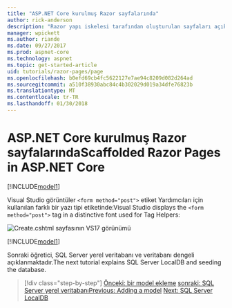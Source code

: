 ```yaml
---
title: "ASP.NET Core kurulmuş Razor sayfalarında"
author: rick-anderson
description: "Razor yapı iskelesi tarafından oluşturulan sayfaları açıklanmaktadır."
manager: wpickett
ms.author: riande
ms.date: 09/27/2017
ms.prod: aspnet-core
ms.technology: aspnet
ms.topic: get-started-article
uid: tutorials/razor-pages/page
ms.openlocfilehash: b0efd69cb4fc5622127e7ae94c8209d082d264ad
ms.sourcegitcommit: a510f38930abc84c4b302029d019a34dfe76823b
ms.translationtype: MT
ms.contentlocale: tr-TR
ms.lasthandoff: 01/30/2018
---
```

# <a name="scaffolded-razor-pages-in-aspnet-core"></a><span data-ttu-id="43389-103">ASP.NET Core kurulmuş Razor sayfalarında</span><span class="sxs-lookup"><span data-stu-id="43389-103">Scaffolded Razor Pages in ASP.NET Core</span></span>

[!INCLUDE[model1](../../includes/RP/page1.md)]

<span data-ttu-id="43389-104">Visual Studio görüntüler `<form method="post">` etiket Yardımcıları için kullanılan farklı bir yazı tipi etiketinde:</span><span class="sxs-lookup"><span data-stu-id="43389-104">Visual Studio displays the `<form method="post">` tag in a distinctive font used for Tag Helpers:</span></span> 

![Create.cshtml sayfasının VS17 görünümü](page/_static/th.png)

[!INCLUDE[model1](../../includes/RP/page2.md)]

<span data-ttu-id="43389-106">Sonraki öğretici, SQL Server yerel veritabanı ve veritabanı dengeli açıklanmaktadır.</span><span class="sxs-lookup"><span data-stu-id="43389-106">The next tutorial explains SQL Server LocalDB and seeding the database.</span></span>

>[!div class="step-by-step"]
<span data-ttu-id="43389-107">[Önceki: bir model ekleme](xref:tutorials/razor-pages/model)
[sonraki: SQL Server yerel veritabanı](xref:tutorials/razor-pages/sql)</span><span class="sxs-lookup"><span data-stu-id="43389-107">[Previous: Adding a model](xref:tutorials/razor-pages/model)
[Next: SQL Server LocalDB](xref:tutorials/razor-pages/sql)</span></span>
